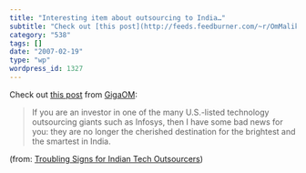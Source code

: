 ```yaml
---
title: "Interesting item about outsourcing to India…"
subtitle: "Check out [this post](http://feeds.feedburner.com/~r/OmMalik/~3/92632691/) from [GigaOM](http://giga..."
category: "538"
tags: []
date: "2007-02-19"
type: "wp"
wordpress_id: 1327
---
```

Check out [this post](http://feeds.feedburner.com/~r/OmMalik/~3/92632691/) from [GigaOM](http://gigaom.com): 
> If you are an investor in one of the many U.S.-listed technology outsourcing giants such as Infosys, then I have some bad news for you: they are no longer the cherished destination for the brightest and the smartest in India.

 (from: [Troubling Signs for Indian Tech Outsourcers](http://feeds.feedburner.com/~r/OmMalik/~3/92632691/))